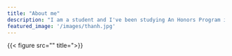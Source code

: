 ```yaml
---
title: "About me"
description: "I am a student and I've been studying An Honors Program in Ho Chi Minh University of Science. I see that Blogging is a good way to expose to lots of new interesting about academic knowledge and life living. "
featured_image: '/images/thanh.jpg'
---
```

{{< figure src="" title=">}}
